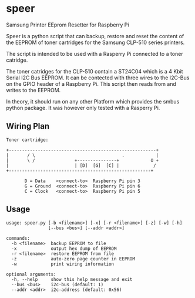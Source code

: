 speer
=====

Samsung Printer EEprom Resetter for Raspberry Pi


Speer is a python script that can backup, restore and reset the content of the EEPROM of toner cartridges for the Samsung CLP-510 series printers.

The script is intended to be used with a Rasperry Pi connected to a toner catridge. 

The toner catridges for the CLP-510 contain a ST24C04 which is a 4 Kbit Serial I2C Bus EEPROM. It can be contected with three wires to the I2C-Bus on the GPIO header of a Raspberry Pi. This script then reads from and writes to the EEPROM.

In theory, it should run on any other Platform which provides the smbus python package. It was however only tested with a Rasperry Pi.


Wiring Plan
-----------


    Toner cartridge:
    
    +--------------------------------------------------------+
    |       / \                                 .            |
    |       \ /               +---------------+            O +
    |                         | [D]  [G]  [C] |             /
    +------------------------------------------------------+
    
           D = Data    <connect-to>  Raspberry Pi pin 3
           G = Ground  <connect-to>  Raspberry Pi pin 6
           C = Clock   <connect-to>  Raspberry Pi pin 5


Usage
-----
    
    usage: speer.py [-b <filename>] [-x] [-r <filename>] [-z] [-w] [-h]
                    [--bus <bus>] [--addr <addr>]
    
    commands:
      -b <filename>  backup EEPROM to file
      -x             output hex dump of EEPROM
      -r <filename>  restore EEPROM from file
      -z             auto-zero page counter in EEPROM
      -w             print wiring information
    
    optional arguments:
      -h, --help     show this help message and exit
      --bus <bus>    i2c-bus (default: 1)
      --addr <addr>  i2c-address (default: 0x56)


